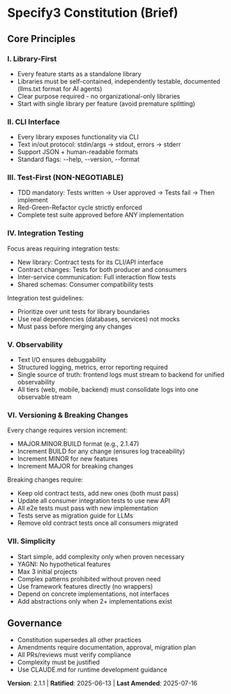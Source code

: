 # Specify3 Constitution (Brief)

## Core Principles

### I. Library-First
- Every feature starts as a standalone library
- Libraries must be self-contained, independently testable, documented (llms.txt format for AI agents)
- Clear purpose required - no organizational-only libraries
- Start with single library per feature (avoid premature splitting)

### II. CLI Interface
- Every library exposes functionality via CLI
- Text in/out protocol: stdin/args → stdout, errors → stderr
- Support JSON + human-readable formats
- Standard flags: --help, --version, --format

### III. Test-First (NON-NEGOTIABLE)
- TDD mandatory: Tests written → User approved → Tests fail → Then implement
- Red-Green-Refactor cycle strictly enforced
- Complete test suite approved before ANY implementation

### IV. Integration Testing
Focus areas requiring integration tests:
- New library: Contract tests for its CLI/API interface
- Contract changes: Tests for both producer and consumers
- Inter-service communication: Full interaction flow tests
- Shared schemas: Consumer compatibility tests

Integration test guidelines:
- Prioritize over unit tests for library boundaries
- Use real dependencies (databases, services) not mocks
- Must pass before merging any changes

### V. Observability
- Text I/O ensures debuggability
- Structured logging, metrics, error reporting required
- Single source of truth: frontend logs must stream to backend for unified observability
- All tiers (web, mobile, backend) must consolidate logs into one observable stream

### VI. Versioning & Breaking Changes
Every change requires version increment:
- MAJOR.MINOR.BUILD format (e.g., 2.1.47)
- Increment BUILD for any change (ensures log traceability)
- Increment MINOR for new features
- Increment MAJOR for breaking changes

Breaking changes require:
- Keep old contract tests, add new ones (both must pass)
- Update all consumer integration tests to use new API
- All e2e tests must pass with new implementation
- Tests serve as migration guide for LLMs
- Remove old contract tests once all consumers migrated

### VII. Simplicity
- Start simple, add complexity only when proven necessary
- YAGNI: No hypothetical features
- Max 3 initial projects
- Complex patterns prohibited without proven need
- Use framework features directly (no wrappers)
- Depend on concrete implementations, not interfaces
- Add abstractions only when 2+ implementations exist

## Governance
- Constitution supersedes all other practices
- Amendments require documentation, approval, migration plan
- All PRs/reviews must verify compliance
- Complexity must be justified
- Use CLAUDE.md for runtime development guidance

**Version**: 2.1.1 | **Ratified**: 2025-06-13 | **Last Amended**: 2025-07-16